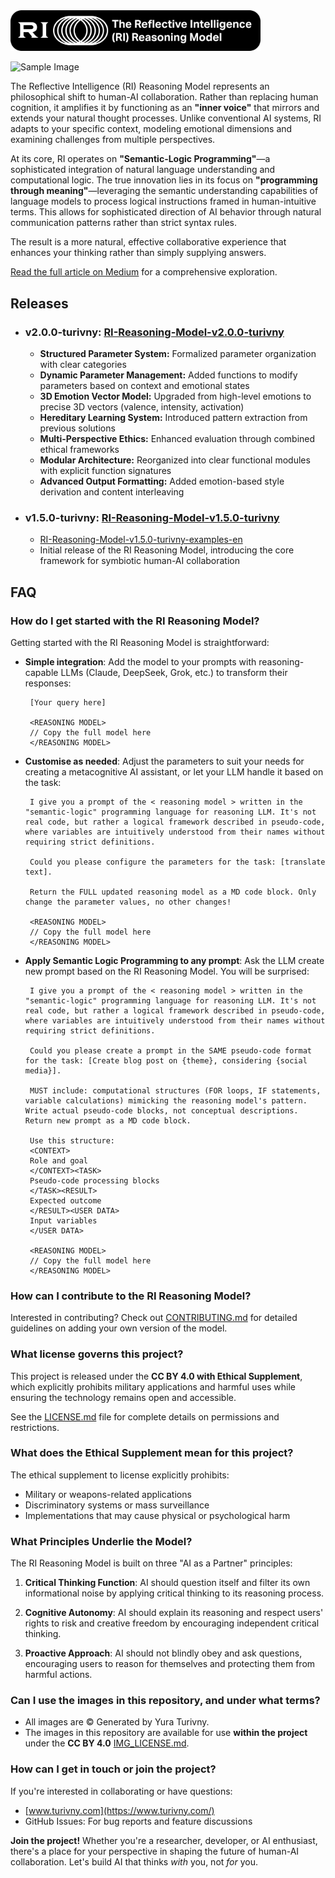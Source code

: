 
<img src="./images/logo/RI-logo-white-backg.svg" width="400">

![Sample Image](./images/tmpz1ufukqz.png)

The Reflective Intelligence (RI) Reasoning Model represents an philosophical shift to human-AI collaboration. Rather than replacing human cognition, it amplifies it by functioning as an **"inner voice"** that mirrors and extends your natural thought processes. Unlike conventional AI systems, RI adapts to your specific context, modeling emotional dimensions and examining challenges from multiple perspectives.

At its core, RI operates on **"Semantic-Logic Programming"**—a sophisticated integration of natural language understanding and computational logic. The true innovation lies in its focus on **"programming through meaning"**—leveraging the semantic understanding capabilities of language models to process logical instructions framed in human-intuitive terms. This allows for sophisticated direction of AI behavior through natural communication patterns rather than strict syntax rules.

The result is a more natural, effective collaborative experience that enhances your thinking rather than simply supplying answers.


[Read the full article on Medium](https://turivny.medium.com/394d35af1172) for a comprehensive exploration.


## Releases
- ### **v2.0.0-turivny:** [RI-Reasoning-Model-v2.0.0-turivny](./model/RI-Reasoning-Model-v2.0/RI-Reasoning-Model-v2.0.0-turivny.md)
   - **Structured Parameter System:** Formalized parameter organization with clear categories
   - **Dynamic Parameter Management:** Added functions to modify parameters based on context and emotional states
   - **3D Emotion Vector Model:** Upgraded from high-level emotions to precise 3D vectors (valence, intensity, activation)
   - **Hereditary Learning System:** Introduced pattern extraction from previous solutions
   - **Multi-Perspective Ethics:** Enhanced evaluation through combined ethical frameworks
   - **Modular Architecture:** Reorganized into clear functional modules with explicit function signatures
   - **Advanced Output Formatting:** Added emotion-based style derivation and content interleaving
 
- ### **v1.5.0-turivny:** [RI-Reasoning-Model-v1.5.0-turivny](./model/RI-Reasoning-Model-v1.5/RI-Reasoning-Model-v1.5.0-turivny.md)
   - [RI-Reasoning-Model-v1.5.0-turivny-examples-en](./model/RI-Reasoning-Model-v1.5/RI-Reasoning-Model-v1.5.0-turivny-examples-en.md)
   - Initial release of the RI Reasoning Model, introducing the core framework for symbiotic human-AI collaboration     
      

## FAQ

### How do I get started with the RI Reasoning Model?

Getting started with the RI Reasoning Model is straightforward:

- **Simple integration**: Add the model to your prompts with reasoning-capable LLMs (Claude, DeepSeek, Grok, etc.) to transform their responses:
  ```
   [Your query here]
   
   <REASONING MODEL>
   // Copy the full model here
   </REASONING MODEL>
  ```
  
- **Customise as needed**: Adjust the parameters to suit your needs for creating a metacognitive AI assistant, or let your LLM handle it based on the task:
  ```
   I give you a prompt of the < reasoning model > written in the "semantic-logic" programming language for reasoning LLM. It's not real code, but rather a logical framework described in pseudo-code, where variables are intuitively understood from their names without requiring strict definitions.
   
   Could you please configure the parameters for the task: [translate text].
   
   Return the FULL updated reasoning model as a MD code block. Only change the parameter values, no other changes!
   
   <REASONING MODEL>
   // Copy the full model here
   </REASONING MODEL>
  ```
  
- **Apply Semantic Logic Programming to any prompt**: Ask the LLM create new prompt based on the RI Reasoning Model. You will be surprised: 
  ```
   I give you a prompt of the < reasoning model > written in the "semantic-logic" programming language for reasoning LLM. It's not real code, but rather a logical framework described in pseudo-code, where variables are intuitively understood from their names without requiring strict definitions.
   
   Could you please create a prompt in the SAME pseudo-code format for the task: [Create blog post on {theme}, considering {social media}].
   
   MUST include: computational structures (FOR loops, IF statements, variable calculations) mimicking the reasoning model's pattern. Write actual pseudo-code blocks, not conceptual descriptions. Return new prompt as a MD code block.
   
   Use this structure: 
   <CONTEXT>
   Role and goal 
   </CONTEXT><TASK>
   Pseudo-code processing blocks 
   </TASK><RESULT>
   Expected outcome
   </RESULT><USER DATA>
   Input variables 
   </USER DATA>
   
   <REASONING MODEL>
   // Copy the full model here
   </REASONING MODEL>
  ```

### How can I contribute to the RI Reasoning Model?

Interested in contributing? Check out [CONTRIBUTING.md](./CONTRIBUTING.md) for detailed guidelines on adding your own version of the model.


### What license governs this project?

This project is released under the **CC BY 4.0 with Ethical Supplement**, which explicitly prohibits military applications and harmful uses while ensuring the technology remains open and accessible.

See the [LICENSE.md](LICENSE.md) file for complete details on permissions and restrictions.

### What does the Ethical Supplement mean for this project?

The ethical supplement to license explicitly prohibits:
- Military or weapons-related applications
- Discriminatory systems or mass surveillance
- Implementations that may cause physical or psychological harm

### What Principles Underlie the Model?

The RI Reasoning Model is built on three "AI as a Partner" principles:

1. **Critical Thinking Function**: AI should question itself and filter its own informational noise by applying critical thinking to its reasoning process.
   
2. **Cognitive Autonomy**: AI should explain its reasoning and respect users' rights to risk and creative freedom by encouraging independent critical thinking.
   
3. **Proactive Approach**: AI should not blindly obey and ask questions, encouraging users to reason for themselves and protecting them from harmful actions.

### Can I use the images in this repository, and under what terms?

- All images are © Generated by Yura Turivny. 
- The images in this repository are available for use **within the project** under the **CC BY 4.0** [IMG_LICENSE.md](./images/IMG_LICENSE.md).

### How can I get in touch or join the project?

If you're interested in collaborating or have questions:

- [www.turivny.com](https://www.turivny.com/)
- GitHub Issues: For bug reports and feature discussions

**Join the project!** Whether you're a researcher, developer, or AI enthusiast, there's a place for your perspective in shaping the future of human-AI collaboration. Let's build AI that thinks *with* you, not *for* you.
